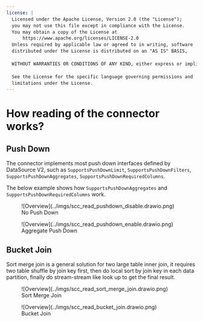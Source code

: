 ```yaml
---
license: |
  Licensed under the Apache License, Version 2.0 (the "License");
  you may not use this file except in compliance with the License.
  You may obtain a copy of the License at
      https://www.apache.org/licenses/LICENSE-2.0
  Unless required by applicable law or agreed to in writing, software
  distributed under the License is distributed on an "AS IS" BASIS,
  
  WITHOUT WARRANTIES OR CONDITIONS OF ANY KIND, either express or implied.
  
  See the License for the specific language governing permissions and
  limitations under the License.
---
```


How reading of the connector works?
===

## Push Down

The connector implements most push down interfaces defined by DataSource V2, such as `SupportsPushDownLimit`,
`SupportsPushDownFilters`, `SupportsPushDownAggregates`, `SupportsPushDownRequiredColumns`.

The below example shows how `SupportsPushDownAggregates` and `SupportsPushDownRequiredColumns` work. 

<figure markdown>
  ![Overview](../imgs/scc_read_pushdown_disable.drawio.png)
  <figcaption>No Push Down</figcaption>
</figure>

<figure markdown>
  ![Overview](../imgs/scc_read_pushdown_enable.drawio.png)
  <figcaption>Aggregate Push Down</figcaption>
</figure>

## Bucket Join

Sort merge join is a general solution for two large table inner join, it requires two table shuffle by join key first,
then do local sort by join key in each data partition, finally do stream-stream like look up to get the final result.

<figure markdown>
  ![Overview](../imgs/scc_read_sort_merge_join.drawio.png)
  <figcaption>Sort Merge Join</figcaption>
</figure>

<figure markdown>
  ![Overview](../imgs/scc_read_bucket_join.drawio.png)
  <figcaption>Bucket Join</figcaption>
</figure>
